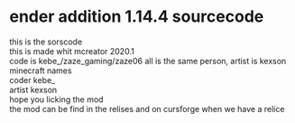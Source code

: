 # ender addition 1.14.4 sourcecode
this is the sorscode  
this is made whit mcreator 2020.1   
code is kebe_/zaze_gaming/zaze06 all is the same person, artist is kexson     
minecraft names       
coder kebe_         
artist kexson           
hope you licking the mod             
the mod can be find in the relises and on cursforge when we have a relice               
